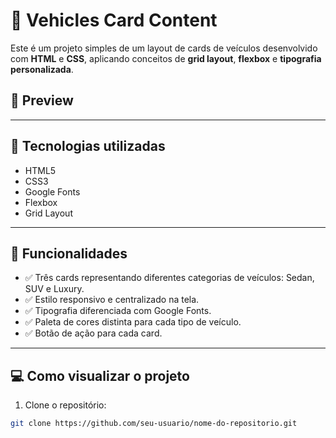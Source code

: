 # 🚗 Vehicles Card Content

Este é um projeto simples de um layout de cards de veículos desenvolvido com **HTML** e **CSS**, aplicando conceitos de **grid layout**, **flexbox** e **tipografia personalizada**.

## 📸 Preview

---

## 🚀 Tecnologias utilizadas

- HTML5
- CSS3
- Google Fonts
- Flexbox
- Grid Layout

---

## 🎯 Funcionalidades

- ✅ Três cards representando diferentes categorias de veículos: Sedan, SUV e Luxury.
- ✅ Estilo responsivo e centralizado na tela.
- ✅ Tipografia diferenciada com Google Fonts.
- ✅ Paleta de cores distinta para cada tipo de veículo.
- ✅ Botão de ação para cada card.

---

## 💻 Como visualizar o projeto

1. Clone o repositório:

```bash
git clone https://github.com/seu-usuario/nome-do-repositorio.git
```
